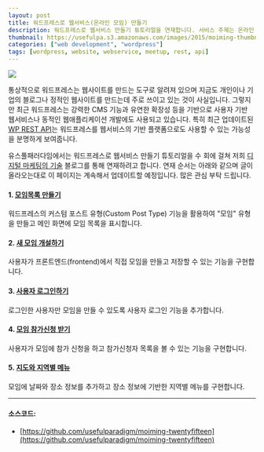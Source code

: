 ```yaml
---
layout: post
title: 워드프레스로 웹서비스(온라인 모임) 만들기
description: 워드프레스로 웹서비스 만들기 튜토리얼을 연재합니다. 서비스 주제는 온라인 모임이며 사용자가 직접 사이트에 접속하여 모임 정보를 올리고 공유할 수 있는 간단한 웹서비스입니다. 
thumbnail: https://usefulpa.s3.amazonaws.com/images/2015/moiming-thumbnail-480.png
categories: ["web development", "wordpress"]
tags: [wordpress, website, webservice, meetup, rest, api]
---
```


![](http://usefulpa.s3.amazonaws.com/usefulpablog/2015/10/moiming-featured-cover.png)

통상적으로 워드프레스는 웹사이트를 만드는 도구로 알려져 있으며 지금도 개인이나 기업의 블로그나 정적인 웹사이트를 만드는데 주로 쓰이고 있는 것이 사실입니다. 그렇지만 최근 워드프레스는 강력한 CMS 기능과 유연한 확장성 등을 기반으로 사용자 기반 웹서비스나 동적인 웹애플리케이션 개발에도 사용되고 있습니다. 특히 최근 업데이트된 [WP REST API](http://v2.wp-api.org/)는 워드프레스를 웹서비스의 기반 플랫폼으로도 사용할 수 있는 가능성을 분명하게 보여줍니다.

유스풀패러다임에서는 워드프레스로 웹서비스 만들기 튜토리얼을 수 회에 걸쳐 저희 [디지털 마케팅의 기술](http://blog.usefulparadigm.com/) 블로그를 통해 연재하려고 합니다. 연재 순서는 아래와 같으며 글이 올라오는대로 이 페이지는 계속해서 업데이트할 예정입니다. 많은 관심 부탁 드립니다.

#### 1. [모임목록 만들기](http://blog.usefulparadigm.com/archives/286) 
워드프레스의 커스텀 포스트 유형(Custom Post Type) 기능을 활용하여 "모임" 유형을 만들고 메인 화면에 모임 목록을 표시합니다.

#### 2. [새 모임 개설하기](http://blog.usefulparadigm.com/archives/290) 
사용자가 프론트엔드(frontend)에서 직접 모임을 만들고 저장할 수 있는 기능을 구현합니다.

#### 3. [사용자 로그인하기](http://blog.usefulparadigm.com/archives/291) 
로그인한 사용자만 모임을 만들 수 있도록 사용자 로그인 기능을 추가합니다.

#### 4. [모임 참가신청 받기](http://blog.usefulparadigm.com/archives/292) 
사용자가 모임에 참가 신청을 하고 참가신청자 목록을 볼 수 있는 기능을 구현합니다.

#### 5. [지도와 지역별 메뉴](http://blog.usefulparadigm.com/archives/300) 
모임에 날짜와 장소 정보를 추가하고 장소 정보에 기반한 지역별 메뉴를 구현합니다.


<hr>

#### 소스코드:

- [https://github.com/usefulparadigm/moiming-twentyfifteen](https://github.com/usefulparadigm/moiming-twentyfifteen)


<br>